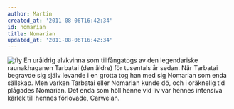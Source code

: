 ```yaml
---
author: Martin
created_at: '2011-08-06T16:42:34'
id: nomarian
title: Nomarian
updated_at: '2011-08-06T16:42:34'
---
```

<img src="http://kampanj.ripperdoc.net/wp-content/uploads/fly-204x300.jpg" title="fly" class="alignright size-medium wp-image-835" /> En uråldrig alvkvinna som tillfångatogs av den legendariske raunakhaganen Tarbatai (den äldre) för tusentals år sedan. När Tarbatai begravde sig själv levande i en grotta tog han med sig Nomarian som enda sällskap. Men varken Tarbatai eller Nomarian kunde dö, och i oräknelig tid plågades Nomarian. Det enda som höll henne vid liv var hennes intensiva kärlek till hennes förlovade, Carwelan.